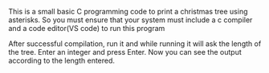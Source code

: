 This is a small basic C programming code to print a christmas tree using asterisks.
So you must ensure that your system must include a c compiler and a code editor(VS code) to run this program

After successful compilation, run it and while running it will ask the length of the tree. Enter an integer and press Enter.
Now you can see the output according to the length entered.

